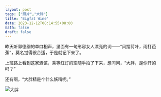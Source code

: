 ```yaml
---
layout: post
tags: ["照片","大胖"]
title: "Bigfat Wine"
date: 2023-12-12T08:14:55+08:00
math: false
draft: false
---
```

昨天听郭德纲的单口相声，里面有一句形容女人漂亮的词——“风摆荷叶，雨打芭蕉”，莫名觉得很合适，于是就记下来了。

上班路上看到这家酒馆，乘等红灯的空随手拍了下来，想问问，“大胖，是你开的吗？”

还有啊，“大胖精是个什么妖精呢。”

![大胖](/images/blogs/bigfat-wine.jpg '大胖')